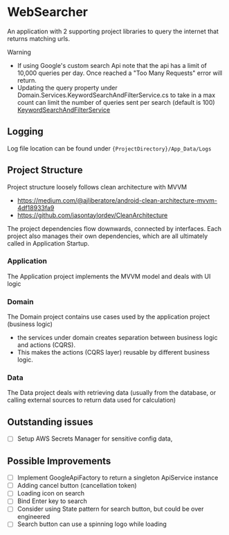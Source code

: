 # WebSearcher
An application with 2 supporting project libraries to query the internet that returns matching urls.

> [!WARNING]
> - If using Google's custom search Api note that the api has a limit of 10,000 queries per day. Once reached a "Too Many Requests" error will return.
> - Updating the query property under Domain.Services.KeywordSearchAndFilterService.cs to   take in a max count can limit the number of queries sent per search (default is 100)
> [KeywordSearchAndFilterService](Domain/Services/KeywordSearchAndFilterService.cs)


## Logging
Log file location can be found under `{ProjectDirectory}/App_Data/Logs`


## Project Structure
Project structure loosely follows clean architecture with MVVM
- https://medium.com/@ajliberatore/android-clean-architecture-mvvm-4df18933fa9
- https://github.com/jasontaylordev/CleanArchitecture

The project dependencies flow downwards, connected by interfaces.
Each project also manages their own dependencies, which are all ultimately called in Application Startup.

### Application
The Application project implements the MVVM model and deals with UI logic

### Domain
The Domain project contains use cases used by the application project (business logic)
- the services under domain creates separation between business logic and actions (CQRS). 
- This makes the actions (CQRS layer) reusable by different business logic.

### Data
The Data project deals with retrieving data (usually from the database, or calling external sources to return data used for calculation)

## Outstanding issues
- [ ] Setup AWS Secrets Manager for sensitive config data,

## Possible Improvements
 - [ ] Implement GoogleApiFactory to return a singleton ApiService instance
 - [ ] Adding cancel button (cancellation token)
 - [ ] Loading icon on search
 - [ ] Bind Enter key to search
 - [ ] Consider using State pattern for search button, but could be over engineered
 - [ ] Search button can use a spinning logo while loading